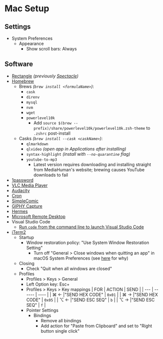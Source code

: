 # Mac Setup

## Settings

* System Preferences
  * Appearance
    * Show scroll bars: Always

## Software

* [Rectangle](https://rectangleapp.com/) _(previously [Spectacle](https://www.spectacleapp.com/))_
* [Homebrew](https://brew.sh/)
  * Brews _(`brew install <formulaName>`)_:
    * `cask`
    * `direnv`
    * `mysql`
    * `nvm`
    * `wget`
    * `powerlevel10k`
      * Add `source $(brew --prefix)/share/powerlevel10k/powerlevel10k.zsh-theme` to `.zshrc` post-install
  * Casks _(`brew install --cask <caskName>`)_:
    * `qlmarkdown`
    * `qlvideo` _(open app in Applications after installing)_
    * `syntax-highlight` _(install with `--no-quarantine` flag)_
    * `youtube-to-mp3`
      * Latest version requires downloading and installing straight from MediaHuman's website;
        brewing causes YouTube downloads to fail
* [1password](https://1password.com/downloads/mac/)
* [VLC Media Player](https://www.videolan.org/vlc/download-macosx.html)
* [Audacity](https://www.audacityteam.org/download/mac/)
* [Cron](https://cron.com/download/macos/)
* [SimpleComic](https://apps.apple.com/us/app/simple-comic/id1497435571)
* [GIPHY Capture](https://apps.apple.com/us/app/giphy-capture-the-gif-maker/id668208984)
* [Hermes](https://hermesapp.org/)
* [Microsoft Remote Desktop](https://apps.apple.com/us/app/microsoft-remote-desktop/id1295203466)
* Visual Studio Code
    * [Run `code` from the command line to launch Visual Studio Code](https://code.visualstudio.com/docs/setup/mac)
* [iTerm2](https://iterm2.com/downloads.html)
  * Startup
    * Window restoration policy: "Use System Window Restoration Setting"
      * Turn off "General > Close windows when quitting an app" in macOS System Preferences (see [here](https://iterm2.com/documentation-restoration.html) for why)
  * Closing
    * Check "Quit when all windows are closed"
  * Profiles
    * Profiles > Keys > General
    * Left Option key: Esc+
    * Profiles > Keys > Key mappings
      | FOR | ACTION | SEND |
      | --- | ------ | ---- |
      | ⌘ ← |"SEND HEX CODE" | `0x01` |
      | ⌘ → |"SEND HEX CODE" | `0x05` |
      | ⌥ ← |"SEND ESC SEQ" | `b` |
      | ⌥ → |"SEND ESC SEQ" | `f` |
    * Pointer Settings
      * Bindings
        * Remove all bindings
        * Add action for "Paste from Clipboard" and set to "Right button single click"
